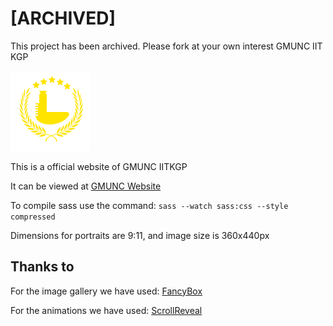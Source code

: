 # [ARCHIVED]
This project has been archived. Please fork at your own interest
GMUNC IIT KGP

![](images/icon.svg)

This is a official website of GMUNC IITKGP

It can be viewed at [GMUNC Website](https://gmunc-iitkgp.github.io/website/)

To compile sass use the command:
`sass --watch sass:css --style compressed`

Dimensions for portraits are 9:11, and image size is 360x440px

## Thanks to

For the image gallery we have used: [FancyBox](https://github.com/fancyapps/fancybox)

For the animations we have used: [ScrollReveal](https://github.com/jlmakes/scrollreveal)
